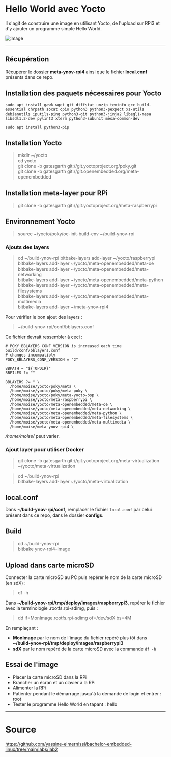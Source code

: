 # Hello World avec Yocto
Il s'agit de construire une image en utilisant Yocto, de l'upload sur RPi3 et d'y ajouter un programme simple Hello World.

![image](https://user-images.githubusercontent.com/72506988/117007193-a45f5280-ace9-11eb-8cdb-7e39112cf5e6.png)

---

## Récupération
Récupérer le dossier **meta-ynov-rpi4** ainsi que le fichier **local.conf** présents dans ce repo.

## Installation des paquets nécessaires pour Yocto
```
sudo apt install gawk wget git diffstat unzip texinfo gcc build-essential chrpath socat cpio python3 python3-pexpect xz-utils debianutils iputils-ping python3-git python3-jinja2 libegl1-mesa libsdl1.2-dev pylint3 xterm python3-subunit mesa-common-dev  
```
```
sudo apt install python3-pip
```

## Installation Yocto
> mkdir ~/yocto  
> cd yocto  
> git clone -b gatesgarth git://git.yoctoproject.org/poky.git  
> git clone -b gatesgarth git://git.openembedded.org/meta-openembedded  

## Installation meta-layer pour RPi
> git clone -b gatesgarth git://git.yoctoproject.org/meta-raspberrypi

## Environnement Yocto 
> source ~/yocto/poky/oe-init-build-env ~/build-ynov-rpi  

### Ajouts des layers
> cd ~/build-ynov-rpi
> bitbake-layers add-layer ~/yocto/raspberrypi  
> bitbake-layers add-layer ~/yocto/meta-openembedded/meta-oe   
> bitbake-layers add-layer ~/yocto/meta-openembedded/meta-networking   
> bitbake-layers add-layer ~/yocto/meta-openembedded/meta-python  
> bitbake-layers add-layer ~/yocto/meta-openembedded/meta-filesystems   
> bitbake-layers add-layer ~/yocto/meta-openembedded/meta-multimedia   
> bitbake-layers add-layer ~/meta-ynov-rpi4  

Pour vérifier le bon ajout des layers :
> ~/build-ynov-rpi/conf/bblayers.conf

Ce fichier devrait ressembler à ceci :
```
# POKY_BBLAYERS_CONF_VERSION is increased each time build/conf/bblayers.conf
# changes incompatibly
POKY_BBLAYERS_CONF_VERSION = "2"

BBPATH = "${TOPDIR}"
BBFILES ?= ""

BBLAYERS ?= " \
  /home/moise/yocto/poky/meta \
  /home/moise/yocto/poky/meta-poky \
  /home/moise/yocto/poky/meta-yocto-bsp \
  /home/moise/yocto/meta-raspberrypi \
  /home/moise/yocto/meta-openembedded/meta-oe \
  /home/moise/yocto/meta-openembedded/meta-networking \
  /home/moise/yocto/meta-openembedded/meta-python \
  /home/moise/yocto/meta-openembedded/meta-filesystems \
  /home/moise/yocto/meta-openembedded/meta-multimedia \
  /home/moise/meta-ynov-rpi4 \
```
*/home/moise/* peut varier.

### Ajout layer pour utiliser Docker

> git clone -b gatesgarth git://git.yoctoproject.org/meta-virtualization ~/yocto/meta-virtualization

> cd ~/build-ynov-rpi  
> bitbake-layers add-layer ~/yocto/meta-virtualization


## local.conf
Dans **~/build-ynov-rpi/conf**, remplacer le fichier `local.conf` par celui présent dans ce repo, dans le dossier **configs**.


## Build
> cd ~/build-ynov-rpi   
> bitbake ynov-rpi4-image


## Upload dans carte microSD 
Connecter la carte microSD au PC puis repérer le nom de la carte microSD (en sdX) :
> df -h   

Dans **~/build-ynov-rpi/tmp/deploy/images/raspberrypi3**, repérer le fichier avec la terminologie .rootfs.rpi-sdimg, puis : 
> dd if=MonImage.rootfs.rpi-sdimg of=/dev/sdX bs=4M   

En remplaçant :
- **MonImage** par le nom de l'image du fichier repéré plus tôt dans **~/build-ynov-rpi/tmp/deploy/images/raspberrypi3**  
- **sdX** par le nom repéré de la carte microSD avec la commande `df -h`


## Essai de l'image   
- Placer la carte microSD dans la RPi   
- Brancher un écran et un clavier à la RPi   
- Alimenter la RPi   
- Patienter pendant le démarrage jusqu'à la demande de login et entrer : root   
- Tester le programme Hello World en tapant : hello   

---

# Source
https://github.com/yassine-elmernissi/bachelor-embedded-linux/tree/main/labs/lab2
